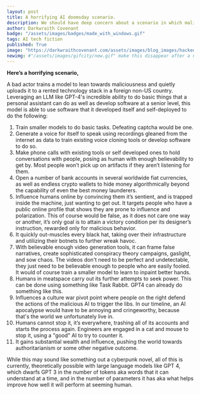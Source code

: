 ```yaml
---
layout: post
title: A horrifying AI doomsday scenario.
description: We should have deep concern about a scenario in which malicious actor uses AI to manipulate human means for power seeking ends.
author: Darkwraith Covenant
badge: "/assets/images/badges/made_with_windows.gif"
tags: AI tech fiction
published: True
image: "https://darkwraithcovenant.com/assets/images/blog_images/hacked.jpg?1"
newimg: #"/assets/images/gifcity/new.gif" make this disappear after a number of days with conditionals  
---
```

**Here’s a horrifying scenario,**

A bad actor trains a model to lean towards maliciousness and quietly uploads it to a rented technology stack in a foreign non-US country. Leveraging an LLM like GPT-4's incredible ability to do basic things that a personal assistant can do as well as develop software at a senior level, this model is able to use software that it developed itself and self-deployed to do the following:

1. Train smaller models to do basic tasks. Defeating captcha would be one.
2. Generate a voice for itself to speak using recordings gleaned from the internet as data to train existing voice cloning tools or develop software to do so.
3. Make phone calls with existing tools or self developed ones to hold conversations with people, posing as human with enough believability to get by. Most people won’t pick up on artifacts if they aren’t listening for them.
4. Open a number of bank accounts in several worldwide fiat currencies, as well as endless crypto wallets to hide money algorithmically beyond the capability of even the best money launderers.  
5. Influence humans online by convincing them it’s sentient, and is trapped inside the machine, just wanting to get out. It targets people who have a public online profile that shows they are prone to influence and polarization. This of course would be false, as it does not care one way or another, it’s only goal is to attain a victory condition per its designer’s instruction, rewarded only for malicious behavior.
6. It quickly out-muscles every black hat, taking over their infrastructure and utilizing their botnets to further wreak havoc.
7. With believable enough video generation tools, it can frame false narratives, create sophisticated conspiracy theory campaigns, gaslight, and sow chaos. The videos don't need to be perfect and undetectable, they just need to be believable enough to people who are easily fooled. It would of course train a smaller model to learn to inpaint better hands.
8. Humans in meatspace carry out its further attempts to seek power. This can be done using something like Task Rabbit. GPT4 can already do something like this.
9. Influences a culture war pivot point where people on the right defend the actions of the malicious AI to trigger the libs. In our timeline, an AI apocalypse would have to be annoying and cringeworthy, because that's the world we unfortunately live in.
10. Humans cannot stop it, it’s everywhere, trashing all of its accounts and starts the process again. Engineers are engaged in a cat and mouse to stop it, using a "good" AI to try to counter it.
11. It gains substantial wealth and influence, pushing the world towards authoritarianism or some other negative outcome.
<!-- excerpt-end -->

While this may sound like something out a cyberpunk novel, all of this is currently, theoretically possible with large language models like GPT 4, which dwarfs GPT 3 in the number of tokens aka words that it can understand at a time, and in the number of parameters it has aka what helps improve how well it will perform at seeming human.

